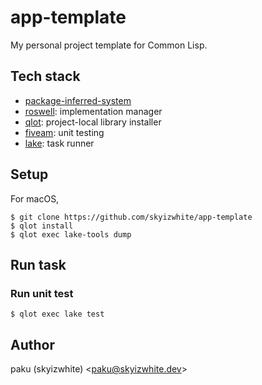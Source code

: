 # app-template

My personal project template for Common Lisp.

## Tech stack

- [package-inferred-system](https://asdf.common-lisp.dev/asdf/The-package_002dinferred_002dsystem-extension.html)
- [roswell](https://github.com/roswell/roswell): implementation manager
- [qlot](https://github.com/fukamachi/qlot): project-local library installer
- [fiveam](https://fiveam.common-lisp.dev/): unit testing
- [lake](https://github.com/takagi/lake): task runner

## Setup

For macOS, 

```
$ git clone https://github.com/skyizwhite/app-template
$ qlot install
$ qlot exec lake-tools dump
```

## Run task

### Run unit test

```
$ qlot exec lake test
```

## Author

paku (skyizwhite) <[paku@skyizwhite.dev](mailto:paku@skyizwhite.dev)>
